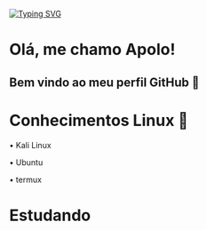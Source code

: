 
[![Typing SVG](https://readme-typing-svg.demolab.com?font=Fira+Code&pause=1000&center=falso&vCenter=falso&repeat=verdadeiro&width=435&lines=Bem+vindo+;Me+encontre+no+telegram)](https://git.io/typing-svg)

# Olá, me chamo Apolo! 
## Bem vindo ao meu perfil GitHub 👋

# Conhecimentos Linux :penguin:

• Kali Linux

• Ubuntu 

• termux

# Estudando
